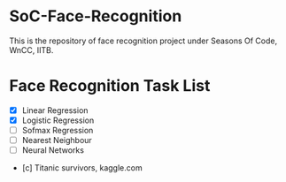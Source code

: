 # SoC-Face-Recognition
This is the repository of face recognition project under Seasons Of Code, WnCC, IITB.
# Face Recognition Task List
- [x] Linear Regression
- [x] Logistic Regression
- [ ] Sofmax Regression
- [ ] Nearest Neighbour
- [ ] Neural Networks
- [c] Titanic survivors, kaggle.com
